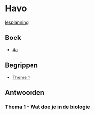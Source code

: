 # Havo

[lesplanning](lesplanning.md)

## Boek

* [4a](boek/BVJ_H_4A_Boek.docx)

## Begrippen

* [Thema 1](begrippen/Bvj-4havo-T1-begrippenlijst.docx)

## Antwoorden

### Thema 1 - Wat doe je in de biologie
